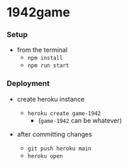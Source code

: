 # 1942game

### Setup
- from the terminal
  - `npm install`
  - `npm run start`

### Deployment
- create heroku instance
  - `heroku create game-1942` 
    - (`game-1942` can be whatever)

- after committing changes
  - `git push heroku main`
  - `heroku open`
